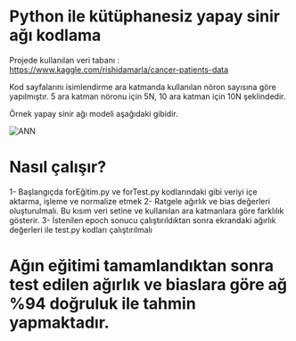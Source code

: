 # Python ile kütüphanesiz yapay sinir ağı kodlama

Projede kullanılan veri tabanı : https://www.kaggle.com/rishidamarla/cancer-patients-data

Kod sayfalarını isimlendirme ara katmanda kullanılan nöron sayısına göre yapılmıştır.
5 ara katman nöronu için 5N, 10 ara katman için 10N şeklindedir.

Örnek yapay sinir ağı modeli aşağıdaki gibidir.

![ANN](https://user-images.githubusercontent.com/70907491/106336721-93451680-62a0-11eb-926f-490e858dd79a.PNG)


# Nasıl çalışır?

1- Başlangıçda forEğitim.py ve forTest.py kodlarındaki gibi veriyi içe aktarma, işleme ve normalize etmek
2- Ratgele ağırlık ve bias değerleri oluşturulmalı. Bu kısım veri setine ve kullanılan ara katmanlara göre farklılık gösterir.
3- İstenilen epoch sonucu çalıştırıldıktan sonra ekrandaki ağırlık değerleri ile test.py kodları çalıştırılmalı


# Ağın eğitimi tamamlandıktan sonra test edilen ağırlık ve biaslara göre ağ %94 doğruluk ile tahmin yapmaktadır.

